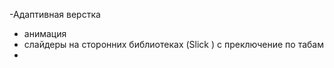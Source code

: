 -Адаптивная верстка
- анимация
- слайдеры на сторонних библиотеках (Slick ) с преключение по табам
- 
